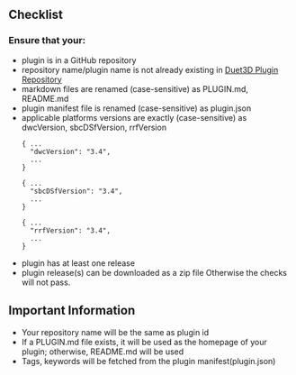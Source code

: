 
## Checklist
### Ensure that your:
- plugin is in a GitHub repository
- repository name/plugin name is not already existing in [Duet3D Plugin Repository](https://github.com/Duet3D/PluginRepository/tree/master/src/plugins)
- markdown files are renamed (case-sensitive) as PLUGIN.md, README.md
- plugin manifest file is renamed (case-sensitive) as plugin.json
- applicable platforms versions are exactly (case-sensitive) as dwcVersion, sbcDSfVersion, rrfVersion
  ```
  { ...
    "dwcVersion": "3.4",
    ...
  }
  ```
  ```
  { ...
    "sbcDSfVersion": "3.4",
    ...
  }
  ```
  ```
  { ...
    "rrfVersion": "3.4",
    ...
  }
  ```
- plugin has at least one release
- plugin release(s) can be downloaded as a zip file
Otherwise the checks will not pass.

## Important Information
- Your repository name will be the same as plugin id
- If a PLUGIN.md file exists, it will be used as the homepage of your plugin; otherwise, README.md will be used
- Tags, keywords will be fetched from the plugin manifest(plugin.json)
